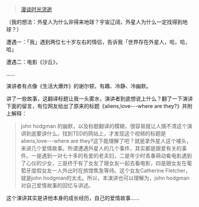>[漫谈时光流逝](http://open.163.com/movie/2014/7/9/K/MA0EKH7UD_MA0GJ1A9K.html)

（我的想法：外星人为什么非得来地球？宇宙辽阔，外星人为什么一定找得到地球？）

遭遇一：「我」遇到两位七十岁左右的情侣，告诉我「世界存在外星人，哈，哈，哈」

遭遇二：电影《沙丘》，

……

演讲者有点像《生活大爆炸》的谢尔顿，有趣、冷静、冷幽默。

讲了一些故事，这翻译标题让我一头雾水，演讲者到底想说上什么？翻了一下演讲下面的留言，有位网友给出了原来的标题《aliens,love---where are they?》并附上解释：

>john hodgman 的幽默，以及标题翻译的模糊，很容易就让人搞不清这个演讲到底要讲什么。找到TED的网站上，才发现这个视频的标题是aliens,love---where are they?这下能理解了吧？就是拿外星人这个噱头，来讲几个爱情故事。所谓遭遇外星人的几个事件，其实都是跟爱有关的事件。一是遇到一对七十多的有爱的老夫妇，二是年少时青春萌动看电影遇到了心仪的少女，三是终于有了女友了跟女友一起去看电影，四是跟女友在葡萄牙度假女友一人外出时在旅馆焦急等待。这个女友Catherine Fletcher，就是john hodgman的太太。所以，本演讲也可以理解为，john hodgman对自己爱情故事的回忆与讲述。

这个演讲其实是讲他本身的成长经历，自己的爱情故事……
